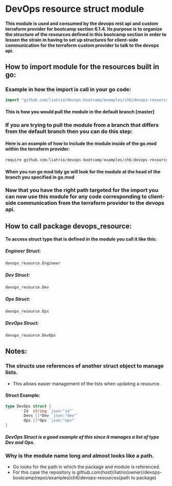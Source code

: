 # DevOps resource struct module

#### This module is used and consumed by the devops rest api and custom terraform provider for bootcamp section 6.1.4. Its purpose is to organize the structure of the resources defined in this bootcamp section in order to lessen the strain in having to set up structures for client-side communication for the terraform custom provider to talk to the devops api.

## How to import module for the resources built in go:

### Example in how the import is call in your go code:
```go
import "github.com/liatrio/devops-bootcamp/examples/ch6/devops-resources"
```
#### This is how you would pull the module in the default branch [master]

### If you are trying to pull the module from a branch that differs from the default branch then you can do this step:

#### Here is an example of how to include the module inside of the go.mod within the terraform provider:
```go
require github.com/liatrio/devops-bootcamp/examples/ch6/devops-resource [branch]
```

#### When you run go mod tidy go will look for the module at the head of the branch you specified in go.mod

### Now that you have the right path targeted for the import you can now use this module for any code corresponding to client-side communication from the terraform provider to the devops api.

## How to call package devops_resource:

#### To access struct type that is defined in the module you call it like this:

##### Engineer Struct:
```go
devops_resource.Engineer
```

##### Dev Struct:
```go
devops_resource.Dev
```

##### Ops Struct:
```go
devops_resource.Ops
```

##### DevOps Struct:
```go
devops_resource.DevOps
```

## Notes: 
### The structs use references of another struct object to manage lists.

- This allows easier management of the lists when updating a resource.

#### Struct Example:
```go
type DevOps struct {
        Id  string `json:"id"`
        Devs []*Dev `json:"dev"`
        Ops []*Ops `json:"ops"`
}
```

##### DevOps Struct is a good example of this since it manages a list of type Dev and Ops.

### Why is the module name long and almost looks like a path.

- Go looks for the path in which the package and module is referenced.
- For this case the repository is github.com(host)/liatrio(owner)/devops-bootcamp(repo)/examples/ch6/devops-resources(path to package)
